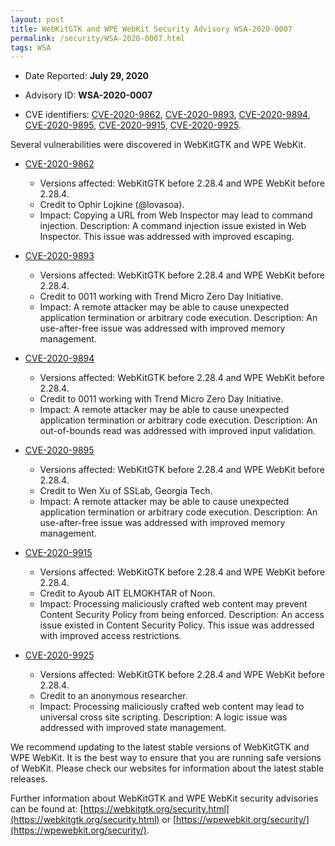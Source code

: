 ```yaml
---
layout: post
title: WebKitGTK and WPE WebKit Security Advisory WSA-2020-0007
permalink: /security/WSA-2020-0007.html
tags: WSA
---
```


* Date Reported: **July 29, 2020**

* Advisory ID: **WSA-2020-0007**

* CVE identifiers: [CVE-2020-9862](#CVE-2020-9862), [CVE-2020-9893](#CVE-2020-9893),
  [CVE-2020-9894](#CVE-2020-9894), [CVE-2020-9895](#CVE-2020-9895),
  [CVE-2020-9915](#CVE-2020-9915), [CVE-2020-9925](#CVE-2020-9925).


Several vulnerabilities were discovered in WebKitGTK and WPE WebKit.

* <a name="CVE-2020-9862" href="https://cve.mitre.org/cgi-bin/cvename.cgi?name=CVE-2020-9862">CVE-2020-9862</a>
  * Versions affected: WebKitGTK before 2.28.4 and WPE WebKit before
    2.28.4.
  * Credit to Ophir Lojkine (@lovasoa).
  * Impact: Copying a URL from Web Inspector may lead to command
    injection. Description: A command injection issue existed in Web
    Inspector. This issue was addressed with improved escaping.

* <a name="CVE-2020-9893" href="https://cve.mitre.org/cgi-bin/cvename.cgi?name=CVE-2020-9893">CVE-2020-9893</a>
  * Versions affected: WebKitGTK before 2.28.4 and WPE WebKit before
    2.28.4.
  * Credit to 0011 working with Trend Micro Zero Day Initiative.
  * Impact: A remote attacker may be able to cause unexpected
    application termination or arbitrary code execution. Description: An
    use-after-free issue was addressed with improved memory management.

* <a name="CVE-2020-9894" href="https://cve.mitre.org/cgi-bin/cvename.cgi?name=CVE-2020-9894">CVE-2020-9894</a>
  * Versions affected: WebKitGTK before 2.28.4 and WPE WebKit before
    2.28.4.
  * Credit to 0011 working with Trend Micro Zero Day Initiative.
  * Impact: A remote attacker may be able to cause unexpected
    application termination or arbitrary code execution. Description: An
    out-of-bounds read was addressed with improved input validation.

* <a name="CVE-2020-9895" href="https://cve.mitre.org/cgi-bin/cvename.cgi?name=CVE-2020-9895">CVE-2020-9895</a>
  * Versions affected: WebKitGTK before 2.28.4 and WPE WebKit before
    2.28.4.
  * Credit to Wen Xu of SSLab, Georgia Tech.
  * Impact: A remote attacker may be able to cause unexpected
    application termination or arbitrary code execution. Description: An
    use-after-free issue was addressed with improved memory management.

* <a name="CVE-2020-9915" href="https://cve.mitre.org/cgi-bin/cvename.cgi?name=CVE-2020-9915">CVE-2020-9915</a>
  * Versions affected: WebKitGTK before 2.28.4 and WPE WebKit before
    2.28.4.
  * Credit to Ayoub AIT ELMOKHTAR of Noon.
  * Impact: Processing maliciously crafted web content may prevent
    Content Security Policy from being enforced. Description: An access
    issue existed in Content Security Policy.  This issue was addressed
    with improved access restrictions.

* <a name="CVE-2020-9925" href="https://cve.mitre.org/cgi-bin/cvename.cgi?name=CVE-2020-9925">CVE-2020-9925</a>
  * Versions affected: WebKitGTK before 2.28.4 and WPE WebKit before
    2.28.4.
  * Credit to an anonymous researcher.
  * Impact: Processing maliciously crafted web content may lead to
    universal cross site scripting. Description: A logic issue was
    addressed with improved state management.


We recommend updating to the latest stable versions of WebKitGTK and WPE
WebKit. It is the best way to ensure that you are running safe versions
of WebKit. Please check our websites for information about the latest
stable releases.

Further information about WebKitGTK and WPE WebKit security advisories can be found at:
[https://webkitgtk.org/security.html](https://webkitgtk.org/security.html) or [https://wpewebkit.org/security/](https://wpewebkit.org/security/).

